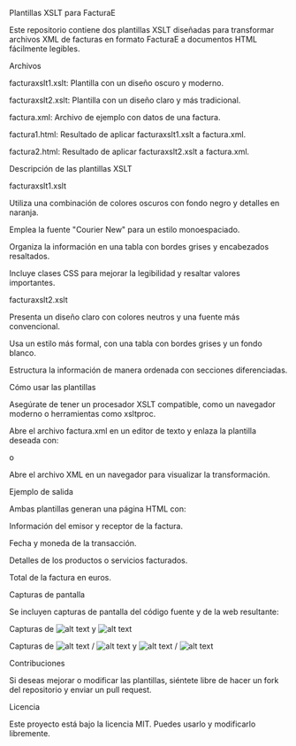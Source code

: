 Plantillas XSLT para FacturaE

Este repositorio contiene dos plantillas XSLT diseñadas para transformar archivos XML de facturas en formato FacturaE a documentos HTML fácilmente legibles.

Archivos

facturaxslt1.xslt: Plantilla con un diseño oscuro y moderno.

facturaxslt2.xslt: Plantilla con un diseño claro y más tradicional.

factura.xml: Archivo de ejemplo con datos de una factura.

factura1.html: Resultado de aplicar facturaxslt1.xslt a factura.xml.

factura2.html: Resultado de aplicar facturaxslt2.xslt a factura.xml.

Descripción de las plantillas XSLT

facturaxslt1.xslt

Utiliza una combinación de colores oscuros con fondo negro y detalles en naranja.

Emplea la fuente "Courier New" para un estilo monoespaciado.

Organiza la información en una tabla con bordes grises y encabezados resaltados.

Incluye clases CSS para mejorar la legibilidad y resaltar valores importantes.

facturaxslt2.xslt

Presenta un diseño claro con colores neutros y una fuente más convencional.

Usa un estilo más formal, con una tabla con bordes grises y un fondo blanco.

Estructura la información de manera ordenada con secciones diferenciadas.

Cómo usar las plantillas

Asegúrate de tener un procesador XSLT compatible, como un navegador moderno o herramientas como xsltproc.

Abre el archivo factura.xml en un editor de texto y enlaza la plantilla deseada con:

<?xml-stylesheet type="text/xsl" href="facturaxslt1.xslt"?>

o

<?xml-stylesheet type="text/xsl" href="facturaxslt2.xslt"?>

Abre el archivo XML en un navegador para visualizar la transformación.

Ejemplo de salida

Ambas plantillas generan una página HTML con:

Información del emisor y receptor de la factura.

Fecha y moneda de la transacción.

Detalles de los productos o servicios facturados.

Total de la factura en euros.

Capturas de pantalla

Se incluyen capturas de pantalla del código fuente y de la web resultante:

Capturas de ![alt text](image.png) y ![alt text](image-1.png)

Capturas de ![alt text](image-2.png) / ![alt text](image-3.png) y ![alt text](image-4.png) / ![alt text](image-5.png)


Contribuciones

Si deseas mejorar o modificar las plantillas, siéntete libre de hacer un fork del repositorio y enviar un pull request.

Licencia

Este proyecto está bajo la licencia MIT. Puedes usarlo y modificarlo libremente.

